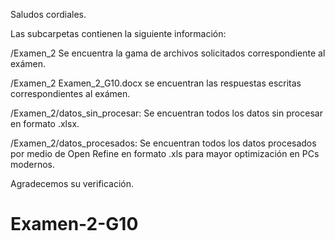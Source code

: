Saludos cordiales.

Las subcarpetas contienen la siguiente información:

/Examen_2 Se encuentra la gama de archivos solicitados correspondiente al exámen.

/Examen_2 Examen_2_G10.docx se encuentran las respuestas escritas correspondientes al exámen.

/Examen_2/datos_sin_procesar: Se encuentran todos los datos sin procesar en formato .xlsx.

/Examen_2/datos_procesados: Se encuentran todos los datos procesados por medio de Open Refine en formato .xls para mayor optimización en PCs modernos.

Agradecemos su verificación.

# Examen-2-G10
